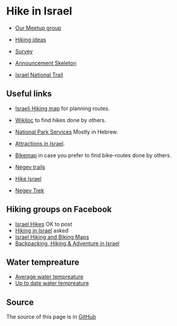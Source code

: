 # Hike in Israel

* [Our Meetup group](https://www.meetup.com/Israel-Hiking-outdoor-fans/)

* [Hiking ideas](hiking-ideas)
* [Survey](survey-2017-12)
* [Announcement Skeleton](announcement-skeleton)
* [Israel National Trail](israel-national-trail)

## Useful links

* [Israeli Hiking map](https://israelhiking.osm.org.il/) for planning routes.
* [Wikiloc](https://www.wikiloc.com/) to find hikes done by others.
* [National Park Services](http://www.parks.org.il/) Mostly in Hebrew.
* [Attractions in Israel](http://www.attractions-in-israel.com/).
* [Bikemap](https://www.bikemap.net/) in case you prefer to find bike-routes done by others.
* [Negev trails](https://www.negevtrails.com/)
* [Hike Israel](https://hike-israel.com/)

* [Negev Trek](https://www.negevtrek.com/)

## Hiking groups on Facebook

* [Israel Hikes](https://www.facebook.com/groups/1636742616551780/)  OK to post
* [Hiking in Israel](https://www.facebook.com/groups/HikingInIsrael/) asked
* [Israel Hiking and Biking Maps](https://www.facebook.com/groups/994960670559126/)
* [Backpacking, Hiking,& Adventure in Israel](https://www.facebook.com/groups/backpackingisrael/)

## Water tempreature

* [Average water tempreature](https://www.israelweather.co.il/page3.asp?topic_id=76&topic2_id=73&page_id=62)
* [Up to date water tempreature](https://www.israelweather.co.il/forecast/sea.html)


## Source

The source of this page is in [GitHub](https://github.com/szabgab/hike-in-israel)
